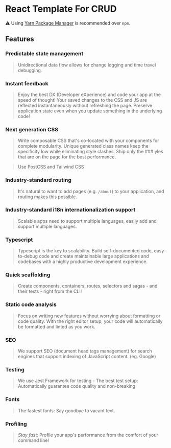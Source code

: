 # React Template For CRUD

⚠️ Using [Yarn Package Manager](https://yarnpkg.com) is recommended over `npm`.

## Features

<dl>

### Predictable state management

> Unidirectional data flow allows for change logging and time travel debugging.

### Instant feedback

> Enjoy the best DX (Developer eXperience) and code your app at the speed of thought! Your saved changes to the CSS and JS are reflected instantaneously without refreshing the page. Preserve application state even when you update something in the underlying code!

### Next generation CSS

> Write composable CSS that's co-located with your components for complete modularity. Unique generated class names keep the specificity low while eliminating style clashes. Ship only the ### yles that are on the page for the best performance.

> Use PostCSS and Tailwind CSS

### Industry-standard routing

> It's natural to want to add pages (e.g. `/about`) to your application, and routing makes this possible.

### Industry-standard i18n internationalization support

> Scalable apps need to support multiple languages, easily add and support multiple languages.

### Typescript

> Typescript is the key to scalability. Build self-documented code, easy-to-debug code and create maintainable large applications and codebases with a highly productive development experience.

### Quick scaffolding

> Create components, containers, routes, selectors and sagas - and their tests - right from the CLI!

### Static code analysis

> Focus on writing new features without worrying about formatting or code quality. With the right editor setup, your code will automatically be formatted and linted as you work.

### SEO

> We support SEO (document head tags management) for search engines that support indexing of JavaScript content. (eg. Google)

### Testing

> We use Jest Framework for testing - The best test setup: Automatically guarantee code quality and non-breaking

### Fonts

> The fastest fonts: Say goodbye to vacant text.

### Profiling

> _Stay fast_: Profile your app's performance from the comfort of your command
> line!
